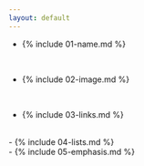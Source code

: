 ```yaml
---
layout: default
---
```


- {%  include 01-name.md %}
<br>

- {%  include 02-image.md %}

<br>

- {%  include 03-links.md %}
<br>
- {%  include 04-lists.md %}
<br>
- {%  include 05-emphasis.md %}



